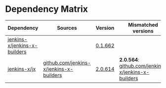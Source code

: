 # Dependency Matrix

Dependency | Sources | Version | Mismatched versions
---------- | ------- | ------- | -------------------
[jenkins-x/jenkins-x-builders](https://github.com/jenkins-x/jenkins-x-builders.git) |  | [0.1.662]() | 
[jenkins-x/jx](https://github.com/jenkins-x/jx.git) | [github.com/jenkins-x/jenkins-x-builders](https://github.com/jenkins-x/jenkins-x-builders) | [2.0.614](https://github.com/jenkins-x/jx/releases/tag/v2.0.614) | **2.0.564**: [github.com/jenkins-x/jenkins-x-builders](https://github.com/jenkins-x/jenkins-x-builders)
